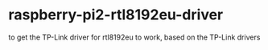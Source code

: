 # raspberry-pi2-rtl8192eu-driver
to get the TP-Link driver for rtl8192eu to work, based on the TP-Link drivers
